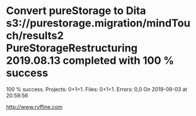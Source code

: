 # Convert pureStorage to Dita s3://purestorage.migration/mindTouch/results2 PureStorageRestructuring 2019.08.13 completed with 100 % success

100 % success. Projects: 0+1=1.  Files: 0+1=1. Errors: 0,0  On 2019-09-03 at 20:59:56





http://www.ryffine.com

